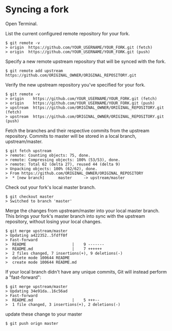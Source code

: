 # Syncing a fork

Open Terminal.

List the current configured remote repository for your fork.

```
$ git remote -v
> origin  https://github.com/YOUR_USERNAME/YOUR_FORK.git (fetch)
> origin  https://github.com/YOUR_USERNAME/YOUR_FORK.git (push)
```

Specify a new remote upstream repository that will be synced with the fork.

```
$ git remote add upstream https://github.com/ORIGINAL_OWNER/ORIGINAL_REPOSITORY.git
```

Verify the new upstream repository you've specified for your fork.

```
$ git remote -v
> origin    https://github.com/YOUR_USERNAME/YOUR_FORK.git (fetch)
> origin    https://github.com/YOUR_USERNAME/YOUR_FORK.git (push)
> upstream  https://github.com/ORIGINAL_OWNER/ORIGINAL_REPOSITORY.git (fetch)
> upstream  https://github.com/ORIGINAL_OWNER/ORIGINAL_REPOSITORY.git (push)
```

Fetch the branches and their respective commits from the upstream repository. Commits to master will be stored in a local branch, upstream/master.

```
$ git fetch upstream
> remote: Counting objects: 75, done.
> remote: Compressing objects: 100% (53/53), done.
> remote: Total 62 (delta 27), reused 44 (delta 9)
> Unpacking objects: 100% (62/62), done.
> From https://github.com/ORIGINAL_OWNER/ORIGINAL_REPOSITORY
>  * [new branch]      master     -> upstream/master
```

Check out your fork's local master branch.

```
$ git checkout master
> Switched to branch 'master'
```

Merge the changes from upstream/master into your local master branch. This brings your fork's master branch into sync with the upstream repository, without losing your local changes.

```
$ git merge upstream/master
> Updating a422352..5fdff0f
> Fast-forward
>  README                    |    9 -------
>  README.md                 |    7 ++++++
>  2 files changed, 7 insertions(+), 9 deletions(-)
>  delete mode 100644 README
>  create mode 100644 README.md
```

If your local branch didn't have any unique commits, Git will instead perform a "fast-forward":

```
$ git merge upstream/master
> Updating 34e91da..16c56ad
> Fast-forward
>  README.md                 |    5 +++--
>  1 file changed, 3 insertions(+), 2 deletions(-)
```

update these change to your master

```
$ git push orign master
```
